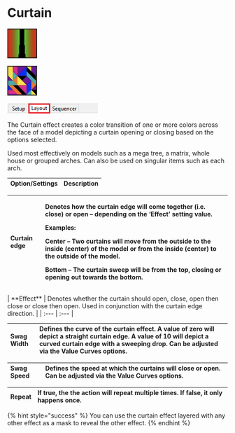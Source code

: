 # Curtain

![Icon](../../.gitbook/assets/image-796.png)

![Sequencer Grid](../../.gitbook/assets/image%20%28418%29.png)

![](../../.gitbook/assets/image%20%28506%29.png)

The Curtain effect creates a color transition of one or more colors across the face of a model depicting a curtain opening or closing based on the options selected.

Used most effectively on models such as a mega tree, a matrix, whole house or grouped arches. Can also be used on singular items such as each arch.

| **Option/Settings** | Description |
| :--- | :--- |


<table>
  <thead>
    <tr>
      <th style="text-align:left"><b>Curtain edge</b>
      </th>
      <th style="text-align:left">
        <p>Denotes how the curtain edge will come together (i.e. close) or open &#x2013;
          depending on the &#x2018;Effect&#x2019; setting value.
          <br />
        </p>
        <p>Examples:</p>
        <p>Center &#x2013; Two curtains will move from the outside to the inside
          (center) of the model or from the inside (center) to the outside of the
          model.</p>
        <p>Bottom &#x2013; The curtain sweep will be from the top, closing or opening
          out towards the bottom.</p>
      </th>
    </tr>
  </thead>
  <tbody></tbody>
</table>| **Effect** | Denotes whether the curtain should open, close, open then close or close then open. Used in conjunction with the curtain edge direction. |
| :--- | :--- |


| **Swag Width** | Defines the curve of the curtain effect. A value of zero will depict a straight curtain edge. A value of 10 will depict a curved curtain edge with a sweeping drop. Can be adjusted via the Value Curves options. |
| :--- | :--- |


| **Swag Speed** | Defines the speed at which the curtains will close or open. Can be adjusted via the Value Curves options. |
| :--- | :--- |


| **Repeat** | If true, the the action will repeat multiple times. If false, it only happens once. |
| :--- | :--- |


{% hint style="success" %}
You can use the curtain effect layered with any other effect as a mask to reveal the other effect.
{% endhint %}

